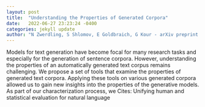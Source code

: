 ```yaml
---
layout: post
title:  "Understanding the Properties of Generated Corpora"
date:   2022-06-27 23:23:24 -0400
categories: jekyll update
author: "N Zwerdling, S Shlomov, E Goldbraich, G Kour - arXiv preprint arXiv , 2022"
---
```

Models for text generation have become focal for many research tasks and especially for the generation of sentence corpora. However, understanding the properties of an automatically generated text corpus remains challenging. We propose a set of tools that examine the properties of generated text corpora. Applying these tools on various generated corpora allowed us to gain new insights into the properties of the generative models. As part of our characterization process, we 
Cites: Unifying human and statistical evaluation for natural language